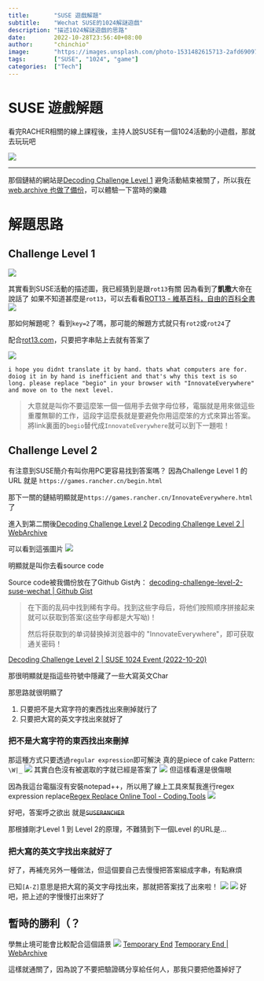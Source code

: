 ```yaml
---
title:       "SUSE 遊戲解題"
subtitle:    "Wechat SUSE的1024解謎遊戲"
description: "描述1024解謎遊戲的思路"
date:        2022-10-28T23:56:40+08:00
author:      "chinchio"
image:       "https://images.unsplash.com/photo-1531482615713-2afd69097998?ixlib=rb-4.0.3&dl=desola-lanre-ologun-IgUR1iX0mqM-unsplash.jpg"
tags:        ["SUSE", "1024", "game"]
categories:  ["Tech"]
---
```


# SUSE 遊戲解題
看完RACHER相關的線上課程後，主持人說SUSE有一個1024活動的小遊戲，那就去玩玩吧

![](https://i.imgur.com/50hDtm0.png)

---

那個鏈結的網站是[Decoding Challenge Level 1](https://games.rancher.cn/begin.html)
避免活動結束被關了，所以我在[web.archive 也做了備份](http://web.archive.org/web/20221020132226/https://games.rancher.cn/begin.html)，可以體驗一下當時的樂趣

# 解題思路

## Challenge Level 1
![](https://i.imgur.com/sP1pjyx.png)

其實看到SUSE活動的描述圖，我已經猜到是跟`rot13`有關
因為看到了**凱撒**大帝在說話了
如果不知道甚麼是`rot13`，可以去看看[ROT13 - 維基百科，自由的百科全書](https://zh.wikipedia.org/wiki/ROT13)
![](https://i.imgur.com/1n7RXot.jpg)

那如何解題呢？
看到`key=2`了嗎，那可能的解題方式就只有`rot2`或`rot24`了

配合[rot13.com](https://rot13.com/)，只要把字串貼上去就有答案了

![](https://i.imgur.com/TRtomX4.png)

```text!
i hope you didnt translate it by hand. thats what computers are for. doiog it in by hand is inefficient and that's why this text is so long. please replace "begio" in your browser with "InnovateEverywhere" and move on to the next level.
```

> 大意就是叫你不要這麼笨一個一個用手去做字母位移，電腦就是用來做這些重覆無聊的工作，這段字這麼長就是要避免你用這麼笨的方式來算出答案。將link裏面的`begio`替代成`InnovateEverywhere`就可以到下一題啦！

## Challenge Level 2
有注意到SUSE簡介有叫你用PC更容易找到答案嗎？
因為Challenge Level 1 的 URL 就是 `https://games.rancher.cn/begin.html`

那下一關的鏈結明顯就是`https://games.rancher.cn/InnovateEverywhere.html`了

進入到第二關後[Decoding Challenge Level 2](https://games.rancher.cn/InnovateEverywhere.html)
[Decoding Challenge Level 2 | WebArchive](http://web.archive.org/web/20221020133634/https://games.rancher.cn/InnovateEverywhere.html)

可以看到這張圖片
![](https://i.imgur.com/VytEGxS.png)

明顯就是叫你去看source code

Source code被我備份放在了Github Gist內：
[decoding-challenge-level-2-suse-wechat | Github Gist](https://gist.github.com/chinchio/2c85b12c2e5d96f1e4371458822df90e#file-decoding-challenge-level-2-suse-wechat-html)

> 在下面的乱码中找到稀有字母。找到这些字母后，将他们按照顺序拼接起来就可以获取到答案(这些字母都是大写呦)！
>
> 然后将获取到的单词替换掉浏览器中的 "InnovateEverywhere"，即可获取通关密码！

[Decoding Challenge Level 2 | SUSE 1024 Event (2022-10-20)](https://i.imgur.com/GMGHwVQ.png)

那很明顯就是指這些符號中隱藏了一些大寫英文Char

那思路就很明顯了
1. 只要把不是大寫字符的東西找出來刪掉就行了
2. 只要把大寫的英文字找出來就好了

### 把不是大寫字符的東西找出來刪掉
那這種方式只要透過`regular expression`即可解決
真的是piece of cake
Pattern: `\W|_`
![](https://i.imgur.com/GcELYOP.png)
其實白色沒有被選取的字就已經是答案了
![](https://i.imgur.com/qx6Lg74.png)
但這樣看還是很傷眼

因為我這台電腦沒有安裝notepad++，所以用了線上工具來幫我進行regex expression replace[Regex Replace Online Tool - Coding.Tools](https://coding.tools/regex-replace)
![](https://i.imgur.com/zXu67Vv.png)

好吧，答案呼之欲出 就是~~`SUSERANCHER`~~

那根據剛才Level 1 到 Level 2的原理，不難猜到下一個Level 的URL是...

### 把大寫的英文字找出來就好了
好了，再補充另外一種做法，但這個要自己去慢慢把答案組成字串，有點麻煩

已知`[A-Z]`意思是把大寫的英文字母找出來，那就把答案找了出來啦！
![](https://i.imgur.com/9Tt7hd5.png)
![](https://i.imgur.com/2ZWhuKW.png)
好吧，把上述的字慢慢打出來好了


## 暫時的勝利（？
學無止境可能會比較配合這個語景
![](https://i.imgur.com/8lzcPcV.png)
[Temporary End](https://games.rancher.cn/SUSERANCHER.html)
[Temporary End | WebArchive](http://web.archive.org/web/20221020134857/https://games.rancher.cn/SUSERANCHER.html)

這樣就通關了，因為說了不要把驗證碼分享給任何人，那我只要把他蓋掉好了